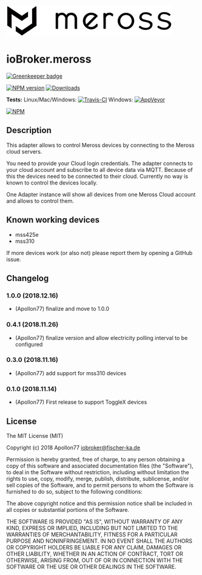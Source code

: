 ![Logo](admin/meross-logo.png)
# ioBroker.meross
[![Greenkeeper badge](https://badges.greenkeeper.io/Apollon77/ioBroker.meross.svg)](https://greenkeeper.io/)

[![NPM version](http://img.shields.io/npm/v/iobroker.meross.svg)](https://www.npmjs.com/package/iobroker.meross)
[![Downloads](https://img.shields.io/npm/dm/iobroker.meross.svg)](https://www.npmjs.com/package/iobroker.meross)

**Tests:** Linux/Mac/Windows: [![Travis-CI](http://img.shields.io/travis/Apollon77/ioBroker.meross/master.svg)](https://travis-ci.org/Apollon77/ioBroker.meross)
Windows: [![AppVeyor](https://ci.appveyor.com/api/projects/status/github/Apollon77/ioBroker.meross?branch=master&svg=true)](https://ci.appveyor.com/project/Apollon77/ioBroker-daikin/)

[![NPM](https://nodei.co/npm/iobroker.meross.png?downloads=true)](https://nodei.co/npm/iobroker.meross/)


## Description
This adapter allows to control Meross devices by connecting to the Meross cloud servers.

You need to provide your Cloud login credentials. The adapter connects to your cloud account and subscribe to all device data via MQTT. Because of this the devices need to be connected to their cloud. Currently no way is known to control the devices locally.

One Adapter instance will show all devices from one Meross Cloud account and allows to control them.

## Known working devices
* mss425e
* mss310

If more devices work (or also not) please report them by opening a GitHub issue.

## Changelog

### 1.0.0 (2018.12.16)
* (Apollon77) finalize and move to 1.0.0

### 0.4.1 (2018.11.26)
* (Apollon77) finalize version and allow electricity polling interval to be configured

### 0.3.0 (2018.11.16)
* (Apollon77) add support for mss310 devices

### 0.1.0 (2018.11.14)
* (Apollon77) First release to support ToggleX devices

## License
The MIT License (MIT)

Copyright (c) 2018 Apollon77 <iobroker@fischer-ka.de>

Permission is hereby granted, free of charge, to any person obtaining a copy
of this software and associated documentation files (the "Software"), to deal
in the Software without restriction, including without limitation the rights
to use, copy, modify, merge, publish, distribute, sublicense, and/or sell
copies of the Software, and to permit persons to whom the Software is
furnished to do so, subject to the following conditions:

The above copyright notice and this permission notice shall be included in
all copies or substantial portions of the Software.

THE SOFTWARE IS PROVIDED "AS IS", WITHOUT WARRANTY OF ANY KIND, EXPRESS OR
IMPLIED, INCLUDING BUT NOT LIMITED TO THE WARRANTIES OF MERCHANTABILITY,
FITNESS FOR A PARTICULAR PURPOSE AND NONINFRINGEMENT. IN NO EVENT SHALL THE
AUTHORS OR COPYRIGHT HOLDERS BE LIABLE FOR ANY CLAIM, DAMAGES OR OTHER
LIABILITY, WHETHER IN AN ACTION OF CONTRACT, TORT OR OTHERWISE, ARISING FROM,
OUT OF OR IN CONNECTION WITH THE SOFTWARE OR THE USE OR OTHER DEALINGS IN
THE SOFTWARE.
